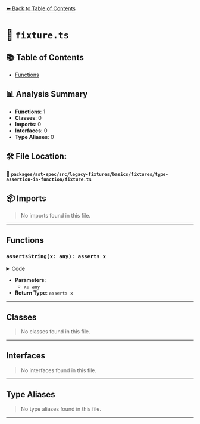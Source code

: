 [⬅️ Back to Table of Contents](../../../../../../../index.md)

# 📄 `fixture.ts`

## 📚 Table of Contents

- [Functions](#functions)

## 📊 Analysis Summary

- **Functions**: 1
- **Classes**: 0
- **Imports**: 0
- **Interfaces**: 0
- **Type Aliases**: 0

## 🛠️ File Location:
📂 **`packages/ast-spec/src/legacy-fixtures/basics/fixtures/type-assertion-in-function/fixture.ts`**

## 📦 Imports

> No imports found in this file.


---

## Functions

### `assertsString(x: any): asserts x`

<details><summary>Code</summary>

```ts
function assertsString(x: any): asserts x {
  return;
}
```
</details>

- **Parameters**:
  - `x: any`
- **Return Type**: `asserts x`

---

## Classes

> No classes found in this file.


---

## Interfaces

> No interfaces found in this file.


---

## Type Aliases

> No type aliases found in this file.


---